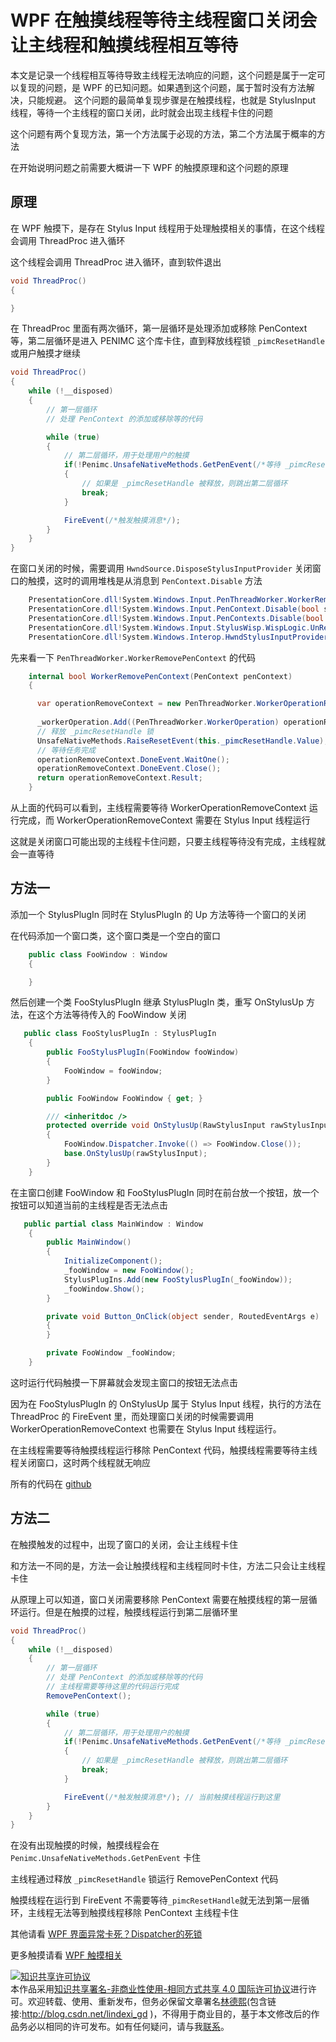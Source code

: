 
# WPF 在触摸线程等待主线程窗口关闭会让主线程和触摸线程相互等待

本文是记录一个线程相互等待导致主线程无法响应的问题，这个问题是属于一定可以复现的问题，是 WPF 的已知问题。如果遇到这个问题，属于暂时没有方法解决，只能规避。
这个问题的最简单复现步骤是在触摸线程，也就是 StylusInput 线程，等待一个主线程的窗口关闭，此时就会出现主线程卡住的问题

<!--more-->


<!-- CreateTime:2018/10/31 9:30:09 -->

<!-- csdn -->

这个问题有两个复现方法，第一个方法属于必现的方法，第二个方法属于概率的方法

在开始说明问题之前需要大概讲一下 WPF 的触摸原理和这个问题的原理

## 原理

在 WPF 触摸下，是存在 Stylus Input 线程用于处理触摸相关的事情，在这个线程会调用 ThreadProc 进入循环

<!-- ![](image/WPF 在触摸线程等待主线程窗口关闭会让主线程和触摸线程相互等待/WPF 在触摸线程等待主线程窗口关闭会让主线程和触摸线程相互等待0.png) -->

这个线程会调用 ThreadProc 进入循环，直到软件退出

```csharp
void ThreadProc()
{

}
```

在 ThreadProc 里面有两次循环，第一层循环是处理添加或移除 PenContext 等，第二层循环是进入 PENIMC 这个库卡住，直到释放线程锁 `_pimcResetHandle` 或用户触摸才继续

```csharp
void ThreadProc()
{
    while (!__disposed)
    {
    	// 第一层循环
    	// 处理 PenContext 的添加或移除等的代码

    	while (true)
    	{
    		// 第二层循环，用于处理用户的触摸
    		if(!Penimc.UnsafeNativeMethods.GetPenEvent(/*等待 _pimcResetHandle 释放，或用户触摸*/))
    		{
    			// 如果是 _pimcResetHandle 被释放，则跳出第二层循环
    			break;
    		}

    		FireEvent(/*触发触摸消息*/);
    	}
    }
}
```

在窗口关闭的时候，需要调用 `HwndSource.DisposeStylusInputProvider` 关闭窗口的触摸，这时的调用堆栈是从消息到 `PenContext.Disable` 方法

```csharp
 	PresentationCore.dll!System.Windows.Input.PenThreadWorker.WorkerRemovePenContext(System.Windows.Input.PenContext penContext) 
	PresentationCore.dll!System.Windows.Input.PenContext.Disable(bool shutdownWorkerThread) 
 	PresentationCore.dll!System.Windows.Input.PenContexts.Disable(bool shutdownWorkerThread) 
 	PresentationCore.dll!System.Windows.Input.StylusWisp.WispLogic.UnRegisterHwndForInput(System.Windows.Interop.HwndSource hwndSource) 
 	PresentationCore.dll!System.Windows.Interop.HwndStylusInputProvider.Dispose() 
```

先来看一下 `PenThreadWorker.WorkerRemovePenContext` 的代码

```csharp
    internal bool WorkerRemovePenContext(PenContext penContext)
    {

      var operationRemoveContext = new PenThreadWorker.WorkerOperationRemoveContext(penContext, this);
     
      _workerOperation.Add((PenThreadWorker.WorkerOperation) operationRemoveContext);
      // 释放 _pimcResetHandle 锁
      UnsafeNativeMethods.RaiseResetEvent(this._pimcResetHandle.Value);
      // 等待任务完成
      operationRemoveContext.DoneEvent.WaitOne();
      operationRemoveContext.DoneEvent.Close();
      return operationRemoveContext.Result;
    }
```

从上面的代码可以看到，主线程需要等待 WorkerOperationRemoveContext 运行完成，而 WorkerOperationRemoveContext 需要在 Stylus Input 线程运行

这就是关闭窗口可能出现的主线程卡住问题，只要主线程等待没有完成，主线程就会一直等待

## 方法一

添加一个 StylusPlugIn 同时在 StylusPlugIn 的 Up 方法等待一个窗口的关闭

在代码添加一个窗口类，这个窗口类是一个空白的窗口

```csharp
    public class FooWindow : Window
    {

    }
```

然后创建一个类 FooStylusPlugIn 继承 StylusPlugIn 类，重写 OnStylusUp 方法，在这个方法等待传入的 FooWindow 关闭

```csharp
   public class FooStylusPlugIn : StylusPlugIn
    {
        public FooStylusPlugIn(FooWindow fooWindow)
        {
            FooWindow = fooWindow;
        }

        public FooWindow FooWindow { get; }

        /// <inheritdoc />
        protected override void OnStylusUp(RawStylusInput rawStylusInput)
        {
            FooWindow.Dispatcher.Invoke(() => FooWindow.Close());
            base.OnStylusUp(rawStylusInput);
        }
    }
```

在主窗口创建 FooWindow 和 FooStylusPlugIn 同时在前台放一个按钮，放一个按钮可以知道当前的主线程是否无法点击

```csharp
   public partial class MainWindow : Window
    {
        public MainWindow()
        {
            InitializeComponent();
            _fooWindow = new FooWindow();
            StylusPlugIns.Add(new FooStylusPlugIn(_fooWindow));
            _fooWindow.Show();
        }

        private void Button_OnClick(object sender, RoutedEventArgs e)
        {
        }

        private FooWindow _fooWindow;
    }
```

这时运行代码触摸一下屏幕就会发现主窗口的按钮无法点击

因为在 FooStylusPlugIn 的 OnStylusUp 属于 Stylus Input 线程，执行的方法在 ThreadProc 的 FireEvent 里，而处理窗口关闭的时候需要调用 WorkerOperationRemoveContext 也需要在 Stylus Input 线程运行。

在主线程需要等待触摸线程运行移除 PenContext 代码，触摸线程需要等待主线程关闭窗口，这时两个线程就无响应

所有的代码在 [github](https://github.com/dotnet-campus/wpf-issues/tree/master/MainThreadDeadlockWithStylusInputThread/MainThreadDeadlockWhenTouchThreadWaitForWindowClosed)

## 方法二

在触摸触发的过程中，出现了窗口的关闭，会让主线程卡住

和方法一不同的是，方法一会让触摸线程和主线程同时卡住，方法二只会让主线程卡住

从原理上可以知道，窗口关闭需要移除 PenContext 需要在触摸线程的第一层循环运行。但是在触摸的过程，触摸线程运行到第二层循环里

```csharp
void ThreadProc()
{
    while (!__disposed)
    {
    	// 第一层循环
    	// 处理 PenContext 的添加或移除等的代码
    	// 主线程需要等待这里的代码运行完成
    	RemovePenContext();

    	while (true)
    	{
    		// 第二层循环，用于处理用户的触摸
    		if(!Penimc.UnsafeNativeMethods.GetPenEvent(/*等待 _pimcResetHandle 释放，或用户触摸*/))
    		{
    			// 如果是 _pimcResetHandle 被释放，则跳出第二层循环
    			break;
    		}

    		FireEvent(/*触发触摸消息*/); // 当前触摸线程运行到这里
    	}
    }
}
```

在没有出现触摸的时候，触摸线程会在 `Penimc.UnsafeNativeMethods.GetPenEvent` 卡住

主线程通过释放 `_pimcResetHandle` 锁运行 RemovePenContext 代码

触摸线程在运行到 FireEvent 不需要等待`_pimcResetHandle`就无法到第一层循环，主线程无法等到触摸线程移除 PenContext 主线程卡住

其他请看 [WPF 界面异常卡死？Dispatcher的死锁](https://huchengv5.gitee.io/post/WPF-%E7%95%8C%E9%9D%A2%E5%BC%82%E5%B8%B8%E5%8D%A1%E6%AD%BB-Dispatcher%E7%9A%84%E6%AD%BB%E9%94%81.html )

更多触摸请看 [WPF 触摸相关](https://blog.lindexi.com/post/WPF-%E8%A7%A6%E6%91%B8%E7%9B%B8%E5%85%B3.html )





<a rel="license" href="http://creativecommons.org/licenses/by-nc-sa/4.0/"><img alt="知识共享许可协议" style="border-width:0" src="https://licensebuttons.net/l/by-nc-sa/4.0/88x31.png" /></a><br />本作品采用<a rel="license" href="http://creativecommons.org/licenses/by-nc-sa/4.0/">知识共享署名-非商业性使用-相同方式共享 4.0 国际许可协议</a>进行许可。欢迎转载、使用、重新发布，但务必保留文章署名[林德熙](http://blog.csdn.net/lindexi_gd)(包含链接:http://blog.csdn.net/lindexi_gd )，不得用于商业目的，基于本文修改后的作品务必以相同的许可发布。如有任何疑问，请与我[联系](mailto:lindexi_gd@163.com)。